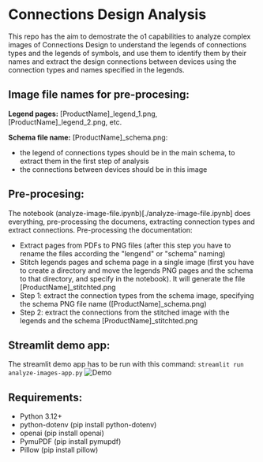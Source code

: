 # Connections Design Analysis

This repo has the aim to demostrate the o1 capabilities to analyze complex images of Connections Design to understand the legends of connections types and the legends of symbols, and use them to identify them by their names and extract the design connections between devices using the connection types and names specified in the legends.

## Image file names for pre-procesing:
**Legend pages:** [ProductName]_legend_1.png, [ProductName]_legend_2.png, etc.

**Schema file name:** [ProductName]_schema.png:
- the legend of connections types should be in the main schema, to extract them in the first step of analysis
- the connections between devices should be in this image

## Pre-procesing:
The notebook (analyze-image-file.ipynb)[./analyze-image-file.ipynb] does everything, pre-processing the documens, extracting connection types and extract connections.
Pre-processing the documentation:
- Extract pages from PDFs to PNG files (after this step you have to rename the files according the "lengend" or "schema" naming)
- Stitch legends pages and schema page in a single image (first you have to create a directory and move the legends PNG pages and the schema to that directory, and specify in the notebook). It will generate the file [ProductName]_stitchted.png
- Step 1: extract the connection types from the schema image, specifying the schema PNG file name ([ProductName]_schema.png)
- Step 2: extract the connections from the stitched image with the legends and the schema [ProductName]_stitchted.png

## Streamlit demo app:
The streamlit demo app has to be run with this command: `streamlit run analyze-images-app.py`
<img src="./Demo.gif" alt="Demo"/>

## Requirements:

  - Python 3.12+
  - python-dotenv (pip install python-dotenv)
  - openai (pip install openai)
  - PymuPDF (pip install pymupdf)
  - Pillow (pip install pillow)
